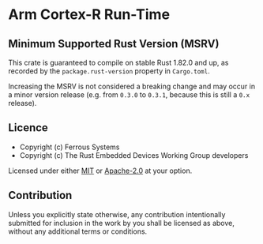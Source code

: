 # Arm Cortex-R Run-Time

## Minimum Supported Rust Version (MSRV)

This crate is guaranteed to compile on stable Rust 1.82.0 and up, as recorded
by the `package.rust-version` property in `Cargo.toml`.

Increasing the MSRV is not considered a breaking change and may occur in a
minor version release (e.g. from `0.3.0` to `0.3.1`, because this is still a
`0.x` release).

## Licence

* Copyright (c) Ferrous Systems
* Copyright (c) The Rust Embedded Devices Working Group developers

Licensed under either [MIT](./LICENSE-MIT) or [Apache-2.0](./LICENSE-APACHE) at
your option.

## Contribution

Unless you explicitly state otherwise, any contribution intentionally submitted
for inclusion in the work by you shall be licensed as above, without any
additional terms or conditions.
